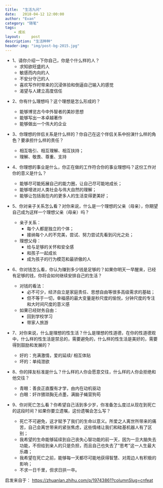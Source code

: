 ```yaml
---
title:  "生活九问"
date:   2018-04-12 12:00:00
author: "Evan"
category: "随笔"
tags:
    - 成长
layout:     post
description: "生活种种"
header-img: "img/post-bg-2015.jpg"
---
```




* 1、请你介绍一下你自己，你是个什么样的人？
  * 求知欲旺盛的人
  * 敏感而内向的人
  * 不安分守己的人
  * 喜欢写作时带来的沉浸体验和倒逼自己输入的感觉
  * 渴望与人建立高度信任

- 2、你有什么理想吗？这个理想是怎么形成的？

  - 能够博览古今中外智者的美妙思想
  - 能够写出一本卓越著作
  - 能够做出一个伟大的企业
- 3、你理想的伴侣关系是什么样的？你自己在这个伴侣关系中扮演什么样的角色？要承担什么样的责任？

  - 相互吸引、相互理解、相互扶持；
  - 理解、敬畏、尊重、支持
- 4、你理想的事业是什么，你正在做的工作符合你的事业理想吗？这份工作对你的意义是什么？

  - 能够尽可能拓展自己的能力圈，让自己尽可能地成长；
  - 能够增进对人类社会与伟大自然的理解；
  - 能够让包括我在内的更多人的生活变得更美好；
- 5、你对亲子关系怎么看？对你来说，什么是一个理想的父亲（母亲），你期望自己成为这样一个理想父亲（母亲）吗？

  - 亲子关系：
    - 每个人都是独立的个体；
    - 接纳每个人的不完美，尝试、努力尝试先看到闪光之处；
  - 理想父母：
    - 给与足够的关怀和安全感
    - 和孩子一起成长
    - 成为孩子的行为模范和最骄傲的人
- 6、你对钱怎么看，你认为赚到多少钱是足够的？如果你明天一早醒来，已经有足够的钱，你将会如何继续安排自己的生活？

  - 对钱的看法：
    - 必不可少，经济自立是家庭责任、思想自由等很多高级需求的基础；
    - 但不等于一切，幸福感的最大变量是秒尺度的愉悦，分钟尺度的专注和大时间尺度的意义感
  - 如果已经财务自由：
    - 回到学校学习
    - 带家人旅游
- 7、对你来说，什么是理想的性生活？什么是理想的性道德，在你的性道德观中，什么样的性生活是禁忌的，需要避免的，什么样的性生活是美好的，需要得到鼓励和发展的？
  - 好的：充满激情，爱的延续/ 相互体贴
  - 坏的：单纯泄欲
- 8、你的择友标准是什么？什么样的人你会愿意交往，什么样的人你会拒绝和他交往？
  - 青眼：善良正直腹有才学，由内在动机驱动
  - 白眼：奸诈猥琐胸无点墨，满脑子蝇营狗苟
- 9、你对死亡怎么看？你希望自己活到多少岁，你准备怎么度过从现在到死亡的这段时间？如果你要立遗嘱，这份遗嘱会怎么写？
  - 死亡不可避免，这才赋予了我们的生命以意义。所爱之人离世所带来的痛苦，自己会离世带来的紧张焦虑，这些情绪让我们和硅基机器人有了区别；
  - 我希望的生命能够延续到自己丧失心智功能的前一天，因为一旦大脑失去功能，不但给到亲人的只是负担，而且自己也失去了“思考”这一人生最大乐趣；
  - 我希望在死亡之前，能够每一天都尽可能地获得智慧、对周边人有积极的影响；
  - 不求一日千里，但求日拱一卒。



启发来自于： https://zhuanlan.zhihu.com/p/19743861?columnSlug=cnfeat
